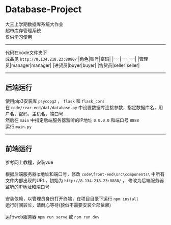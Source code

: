 # Database-Project
大三上学期数据库系统大作业<br>
超市库存管理系统<br>
仅供学习使用<br>
***
代码在code文件夹下<br>
成品见 ```http://8.134.218.23:8080/```
|角色|账号|密码|
|---|---|---|
|管理员|manager|manager|
|进货员|buyer|buyer|
|售货员|seller|seller|
***
## 后端运行
使用pip3安装库 ```psycopg2``` ， ```flask``` 和 ```flask_cors```<br>
在 ```code/rear-end/dal/database.py``` 中设置数据库连接参数，指定数据库名，用户名，密码，主机名，端口号<br>
然后在 ```main``` 中指定后端服务器监听的IP地址 ```0.0.0.0``` 和端口号 ```8888```<br>
运行 ```main.py```<br>
***
## 前端运行
参考网上教程，安装vue<br><br>
根据后端服务器ip地址和端口号，修改 ```code\front-end\src\components\``` 中所有文件内部出现的URL，初始为 ```http://8.134.218.23:8888/``` ， 修改为后端服务器监听的IP地址和端口号<br><br>
安装依赖，以管理员身份打开终端，在项目目录下运行 ```npm install```<br>
运行时间较长，请耐心等待(貌似不需要安装全部依赖)<br><br>
运行web服务器 ```npm run serve``` 或 ```npm run dev```
